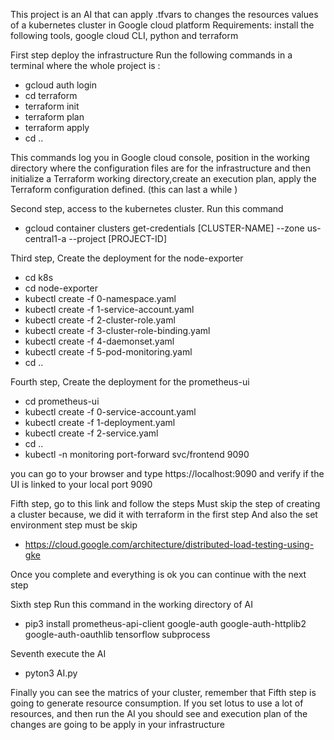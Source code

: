 This project is an AI that can apply .tfvars to changes the resources values of a kubernetes cluster in Google cloud platform 
Requirements: install the following tools, google cloud CLI, python and terraform

First step deploy the infrastructure
Run the following commands in a terminal where the whole project is :

- gcloud auth login
- cd terraform
- terraform init
- terraform plan 
- terraform apply 
- cd ..

This commands log you in Google cloud console, position in the working directory where the configuration files are for the
infrastructure and then initialize a Terraform working directory,create an execution plan, 
apply the Terraform configuration defined.
(this can last a while )

Second step, access to the kubernetes cluster.
Run this command
- gcloud container clusters get-credentials [CLUSTER-NAME] --zone us-central1-a --project [PROJECT-ID]

Third step, Create the deployment for the node-exporter

- cd k8s
- cd node-exporter
- kubectl create -f 0-namespace.yaml
- kubectl create -f 1-service-account.yaml
- kubectl create -f 2-cluster-role.yaml
- kubectl create -f 3-cluster-role-binding.yaml
- kubectl create -f 4-daemonset.yaml
- kubectl create -f 5-pod-monitoring.yaml
- cd ..

Fourth step, Create the deployment for the prometheus-ui

- cd prometheus-ui
- kubectl create -f 0-service-account.yaml
- kubectl create -f 1-deployment.yaml
- kubectl create -f 2-service.yaml
- cd ..
- kubectl -n monitoring port-forward svc/frontend 9090

you can go to your browser and type https://localhost:9090 and verify if the UI is linked to your local port 9090

Fifth step, go to this link and follow the steps
Must skip the step of creating a cluster because, we did it with terraform in the first step
And also the set environment step must be skip

- https://cloud.google.com/architecture/distributed-load-testing-using-gke

Once you complete and everything is ok you can continue with the next step

Sixth step
Run this command  in the working directory of AI

- pip3 install prometheus-api-client google-auth google-auth-httplib2 google-auth-oauthlib tensorflow subprocess

Seventh execute the AI 

- pyton3 AI.py

Finally you can see the matrics of your cluster, remember that Fifth step is going to generate resource consumption. 
If you set lotus to use a lot of resources, and then run the AI
you should see and execution plan of the changes are going to be apply in your infrastructure